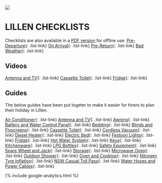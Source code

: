 <link href="styles/custom.css" rel="stylesheet" />

<img class="img-center" src="images/motorhomes.png" />
<h1 class="title">LILLEN CHECKLISTS</h1>


Checklists are also available in a [PDF version](docs/checklists.pdf) for offline use.
[Pre-Departure](checklists/pre-departure.md){: .list-link}
[On Arrival](checklists/on-arrival.md){: .list-link}
[Pre-Return](checklists/pre-return.md){: .list-link}
[Bad Weather](checklists/bad-weather.md){: .list-link}

## Videos
[Antenna and TV](videos/antenna-and-tv.md){: .list-link}
[Cassette Toilet](videos/cassette-toilet.md){: .list-link}
[Fridge](videos/fridge.md){: .list-link}

## Guides
The below guides have been put togeter to make it easier for hirers to plan their holiday in Lillen.

[Air Conditioner](guides/air-conditioner.md){: .list-link}
[Antenna and TV](guides/antenna-and-tv.md){: .list-link}
[Awning](guides/awning.md){: .list-link}
[Battery and Water Control Panel](guides/control-panel.md){: .list-link}
[Bedding](guides/bedding.md){: .list-link}
[Blinds and Flyscreens](guides/blinds-and-flyscreens.md){: .list-link}
[Cassette Toilet](guides/cassette-toilet.md){: .list-link}
[Cordless Vacuum](guides/cordless-vacuum.md){: .list-link}
[Diesel Heater](guides/diesel-heater.md){: .list-link}
[Electric Bed](guides/electric-bed.md){: .list-link}
[Festoon Lights](guides/festoon-lights.md){: .list-link} 
[Fridge](guides/fridge.md){: .list-link} 
[Hot Water System](guides/hot-water-system.md){: .list-link}
[Keys](guides/keys.md){: .list-link}
[Kitchenware](guides/kitchenware.md){: .list-link}
[LPG Bottles](guides/lpg-bottles.md){: .list-link}
[Safety Equipment](guides/safety-equipment.md){: .list-link}
[Spare Wheel and Jack](guides/spare-wheel-and-jack.md){: .list-link}
[Storage](guides/storage.md){: .list-link}
[Microwave Oven](guides/microwave-oven.md){: .list-link}
[Outdoor Shower](guides/outdoor-shower.md){: .list-link}
[Oven and Cooktop](guides/oven-and-cooktop.md){: .list-link}
[Nitrogen Tyre Inflation](guides/tyres.md){: .list-link}
[NSW Casual Toll Pass](guides/tolls.md){: .list-link}
[Water Hoses and Power Cables](guides/hoses-and-cables.md){: .list-link}

{% include google-analytics.html %}

